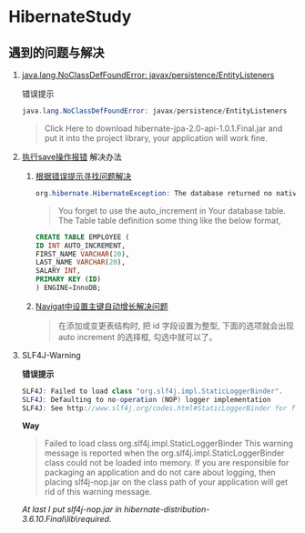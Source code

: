 # HibernateStudy
## 遇到的问题与解决
1. [java.lang.NoClassDefFoundError: javax/persistence/EntityListeners](https://stackoverflow.com/questions/31668779/java-lang-noclassdeffounderror-javax-persistence-entitylisteners)

	错误提示
	``` java
	java.lang.NoClassDefFoundError: javax/persistence/EntityListeners
	```

	> Click Here to download hibernate-jpa-2.0-api-1.0.1.Final.jar and put it into the project library, your application will work fine.
	>

2. [执行save操作报错](https://stackoverflow.com/questions/27104239/org-hibernate-hibernateexception-the-database-returned-no-natively-generated-id)
解决办法
	1. [根据错误提示寻找问题解决](https://stackoverflow.com/questions/27104239/org-hibernate-hibernateexception-the-database-returned-no-natively-generated-id)

		``` java
		org.hibernate.HibernateException: The database returned no natively generated identity value
		```
		> You forget to use the auto_increment in Your database table. The Table table definition some thing like the below format,
		> 
	
		``` sql
		CREATE TABLE EMPLOYEE (
		ID INT AUTO_INCREMENT,
		FIRST_NAME VARCHAR(20),
		LAST_NAME VARCHAR(20),
		SALARY INT,
		PRIMARY KEY (ID)
		) ENGINE=InnoDB;
		```
	2. [Navigat中设置主键自动增长解决问题](https://blog.csdn.net/u011101498/article/details/51823401)
		> 在添加或变更表结构时, 把 id 字段设置为整型, 下面的选项就会出现 auto increment 的选择框, 勾选中就可以了。
		
3. SLF4J-Warning

	**错误提示**
	``` java
	SLF4J: Failed to load class "org.slf4j.impl.StaticLoggerBinder".
	SLF4J: Defaulting to no-operation (NOP) logger implementation
	SLF4J: See http://www.slf4j.org/codes.html#StaticLoggerBinder for further details.
	```
	**Way**
	> Failed to load class org.slf4j.impl.StaticLoggerBinder This warning message is reported when the org.slf4j.impl.StaticLoggerBinder class could not be loaded into memory.
	> If you are responsible for packaging an application and do not care about logging, then placing slf4j-nop.jar on the class path of your application will get rid of this warning message.
	
	_At last I put slf4j-nop.jar in hibernate-distribution-3.6.10.Final\lib\required._
	
